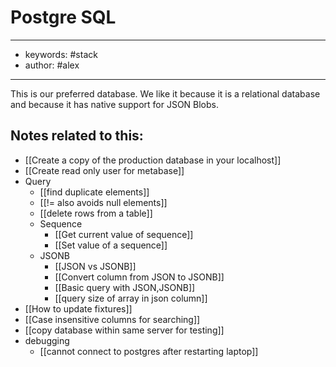 # Postgre SQL 
---
- keywords: #stack
- author: #alex 
---

This is our preferred database. We like it because it is a relational database and because it has native support for JSON Blobs.  

## Notes related to this: 
- [[Create a copy of the production database in your localhost]]
- [[Create read only user for metabase]]
- Query
	- [[find duplicate elements]]
	- [[!= also avoids null elements]]
	- [[delete rows from a table]]
	- Sequence
		- [[Get current value of sequence]]
		- [[Set value of a sequence]]
	- JSONB
		- [[JSON vs JSONB]]
		- [[Convert column from JSON to JSONB]]
		- [[Basic query with JSON,JSONB]]
		- [[query size of array in json column]]
- [[How to update fixtures]]
- [[Case insensitive columns for searching]]
- [[copy database within same server for testing]]
- debugging
	- [[cannot connect to postgres after restarting laptop]]